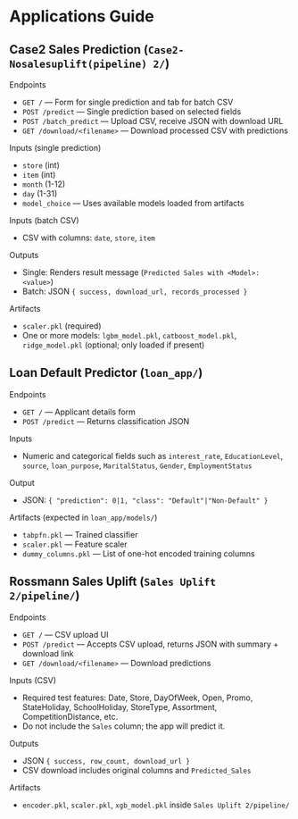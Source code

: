 # Applications Guide

## Case2 Sales Prediction (`Case2-Nosalesuplift(pipeline) 2/`)

Endpoints
- `GET /` — Form for single prediction and tab for batch CSV
- `POST /predict` — Single prediction based on selected fields
- `POST /batch_predict` — Upload CSV, receive JSON with download URL
- `GET /download/<filename>` — Download processed CSV with predictions

Inputs (single prediction)
- `store` (int)
- `item` (int)
- `month` (1-12)
- `day` (1-31)
- `model_choice` — Uses available models loaded from artifacts

Inputs (batch CSV)
- CSV with columns: `date`, `store`, `item`

Outputs
- Single: Renders result message (`Predicted Sales with <Model>: <value>`)
- Batch: JSON `{ success, download_url, records_processed }`

Artifacts
- `scaler.pkl` (required)
- One or more models: `lgbm_model.pkl`, `catboost_model.pkl`, `ridge_model.pkl` (optional; only loaded if present)


## Loan Default Predictor (`loan_app/`)

Endpoints
- `GET /` — Applicant details form
- `POST /predict` — Returns classification JSON

Inputs
- Numeric and categorical fields such as `interest_rate`, `EducationLevel`, `source`, `loan_purpose`, `MaritalStatus`, `Gender`, `EmploymentStatus`

Output
- JSON: `{ "prediction": 0|1, "class": "Default"|"Non-Default" }`

Artifacts (expected in `loan_app/models/`)
- `tabpfn.pkl` — Trained classifier
- `scaler.pkl` — Feature scaler
- `dummy_columns.pkl` — List of one-hot encoded training columns


## Rossmann Sales Uplift (`Sales Uplift 2/pipeline/`)

Endpoints
- `GET /` — CSV upload UI
- `POST /predict` — Accepts CSV upload, returns JSON with summary + download link
- `GET /download/<filename>` — Download predictions

Inputs (CSV)
- Required test features: Date, Store, DayOfWeek, Open, Promo, StateHoliday, SchoolHoliday, StoreType, Assortment, CompetitionDistance, etc.
- Do not include the `Sales` column; the app will predict it.

Outputs
- JSON `{ success, row_count, download_url }`
- CSV download includes original columns and `Predicted_Sales`

Artifacts
- `encoder.pkl`, `scaler.pkl`, `xgb_model.pkl` inside `Sales Uplift 2/pipeline/`
